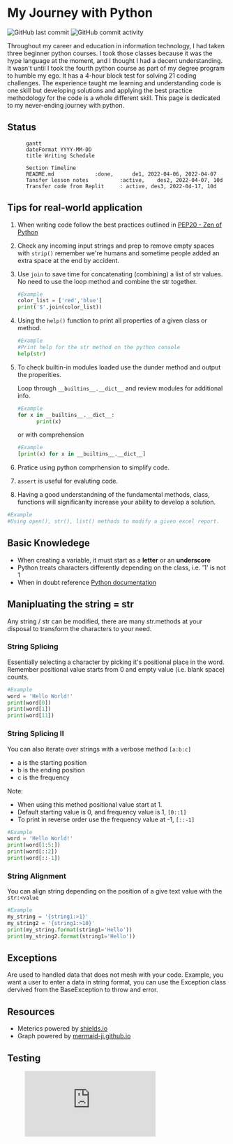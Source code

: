 # My Journey with Python
![GitHub last commit](https://img.shields.io/github/last-commit/ahmad-buhari/python-basics)
![GitHub commit activity](https://img.shields.io/github/commit-activity/m/ahmad-buhari/python-basics) 

Throughout my career and education in information technology, I had taken three beginner python courses. I took those classes because it was the hype language at the moment, and I thought I had a decent understanding. It wasn't until I took the fourth python course as part of my degree program to humble my ego. It has a 4-hour block test for solving 21 coding challenges. The experience taught me learning and understanding code is one skill but developing solutions and applying the best practice methodology for the code is a whole different skill. This page is dedicated to my never-ending journey with python.

## Status

```mermaid
      gantt
      dateFormat YYYY-MM-DD
      title Writing Schedule
      
      Section Timeline
      README.md             :done,      de1, 2022-04-06, 2022-04-07
      Tansfer lesson notes          :active,    des2, 2022-04-07, 10d
      Transfer code from Replit     : active, des3, 2022-04-17, 10d
```



## Tips for real-world application

1. When writing code follow the best practices outlined in [PEP20 - Zen of Python](https://peps.python.org/pep-0020/)

2. Check any incoming input strings and prep to remove empty spaces with `strip()` remember we're humans and sometime people added an extra space at the end by accident. 

3.  Use `join` to save time for concatenating (combining) a list of str values. No need to use the loop method and combine the str together.
  
      ```python
      #Example
      color_list = ['red','blue']
      print('$'.join(color_list))
      ```   


4. Using the `help()` function to print all properties of a given class or method.

      ```python
      #Example
      #Print help for the str method on the python console
      help(str)
      
      ```


5. To check builtin-in modules loaded use the dunder method and output the properities.

      Loop through `__builtins__.__dict__` and review modules for additional info.
      ```python
      #Example
      for x in __builtins__.__dict__:
            print(x)
      ```
      or with comprehension
      ```python
      #Example
      [print(x) for x in __builtins__.__dict__]
      ```
6. Pratice using python comprhension to simplify code.  

7. `assert` is useful for evaluting code. 

8. Having a good understandning of the fundamental methods, class, functions will significanlty increase your ability to develop a solution.

```python
#Example
#Using open(), str(), list() methods to modify a given excel report.     

```


## Basic Knowledege
- When creating a variable, it must start as a **letter** or an **underscore**
- Python treats characters differently depending on the class, i.e. '1' is not 1
- When in doubt reference [Python documentation](https://docs.python.org/)

## Manipluating the string = str 
Any string / str can be modified, there are many str.methods at your disposal to transform the characters to your need.

### String Splicing
Essentially selecting a character by picking it's positional place in the word. Remember positional value starts from 0 and empty value (i.e. blank space) counts.
```python
#Example
word = 'Hello World!'
print(word[0])
print(word[1])
print(word[11])
```

### String Splicing II
You can also iterate over strings with a verbose method `[a:b:c]`
- a is the starting position
- b is the ending position
- c is the frequency

Note: 
- When using this method positional value start at 1.
- Default starting value is 0, and  frequency value is 1, `[0::1]`
- To print in reverse order use the frequency value at -1, `[::-1]`

```python
#Example
word = 'Hello World!'
print(word[1:5:])
print(word[::2])
print(word[::-1])

```

### String Alignment
You can align string depending on the position of a give text value with the `str:<value`
```python
#Example
my_string = '{string1:>1}'
my_string2 = '{string1:>10}'
print(my_string.format(string1='Hello'))
print(my_string2.format(string1='Hello'))
```


## Exceptions
Are used to handled data that does not mesh with your code. Example, you want a user to enter a data in string format, you can use the Exception class dervived from the BaseException to throw and error.


## Resources
- Meterics powered by [shields.io](https://shields.io/)
- Graph powered by [mermaid-ji.github.io](https://mermaid-js.github.io/mermaid/#/)

## Testing
<!-- blank line -->
<figure class="video_container">
  <iframe src="https://www.youtube.com/embed/5LdAEBimv5Q" frameborder="0" allowfullscreen="true"> </iframe>
</figure>
<!-- blank line -->

